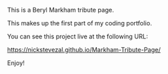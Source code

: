 This is a Beryl Markham tribute page.

This makes up the first part of my coding portfolio.

You can see this project live at the following URL:

https://nickstevezal.github.io/Markham-Tribute-Page/

Enjoy!
